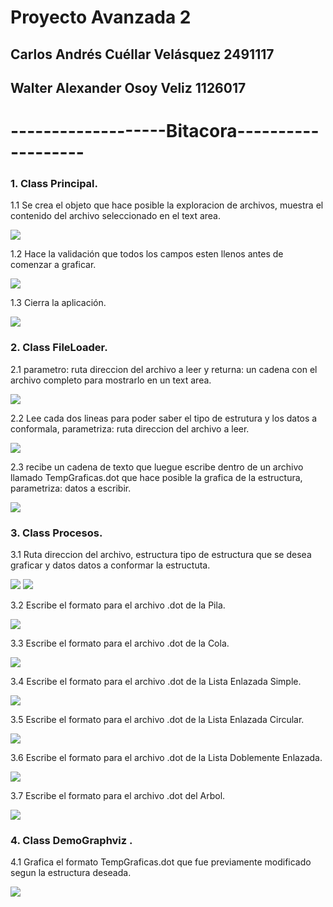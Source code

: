 ﻿# Proyecto Avanzada 2
 
## Carlos Andrés Cuéllar Velásquez 2491117
## Walter Alexander Osoy Veliz 1126017

# -------------------Bitacora-------------------

### 1. Class Principal.

   1.1 Se crea el objeto que hace posible la exploracion de archivos, muestra el contenido del archivo seleccionado en el text area.
   
   ![](PR/1.png)
   
   1.2 Hace la validación que todos los campos esten llenos antes de comenzar a graficar.
   
   ![](PR/2.png)
   
   1.3 Cierra la aplicación.
   
   ![](PR/3.png)
  
### 2. Class FileLoader.

   2.1 parametro: ruta direccion del archivo a leer y returna: un cadena con el archivo completo para mostrarlo en un text area.
   
   ![](PR/4.png)
   
   2.2 Lee cada dos lineas para poder saber el tipo de estrutura y los datos a conformala, parametriza: ruta direccion del archivo a leer.
   
   ![](PR/5.png)
   
   2.3 recibe un cadena de texto que luegue escribe dentro de un archivo llamado TempGraficas.dot que hace posible la grafica de la      estructura, parametriza: datos a escribir.
   
   ![](PR/6.png)

### 3. Class Procesos.

   3.1 Ruta direccion del archivo, estructura tipo de estructura que se desea graficar y datos datos a conformar la estructuta.
   
   ![](PR/7.png)
   ![](PR/8.png)
   
   3.2 Escribe el formato para el archivo .dot de la Pila.
   
   ![](PR/9.png)
   
   3.3 Escribe el formato para el archivo .dot de la Cola.
   
   ![](PR/10.png)
   
   3.4 Escribe el formato para el archivo .dot de la Lista Enlazada Simple.
   
   ![](PR/11.png)
   
   3.5 Escribe el formato para el archivo .dot de la Lista Enlazada Circular.
   
   ![](PR/12.png)
   
   3.6 Escribe el formato para el archivo .dot de la Lista Doblemente Enlazada.
   
   ![](PR/13.png)
   
   3.7 Escribe el formato para el archivo .dot del Arbol.
   
   ![](PR/14.png)

### 4. Class DemoGraphviz .

   4.1 Grafica el formato TempGraficas.dot que fue previamente modificado segun la estructura deseada.
   
   ![](PR/ex.png)
   
   

